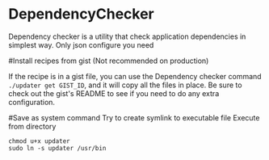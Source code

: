 # DependencyChecker
Dependency checker is a utility that check application dependencies in simplest way. Only json configure you need

#Install recipes from gist (Not recommended on production)

 If the recipe is in a gist file, you can use the Dependency checker command ```./updater get GIST_ID```, and it will copy all the files in place. Be sure to check out the gist's README to see if you need to do any extra configuration.

#Save as system command
Try to create symlink to executable file 
Execute from directory
```
chmod u+x updater
sudo ln -s updater /usr/bin
```
